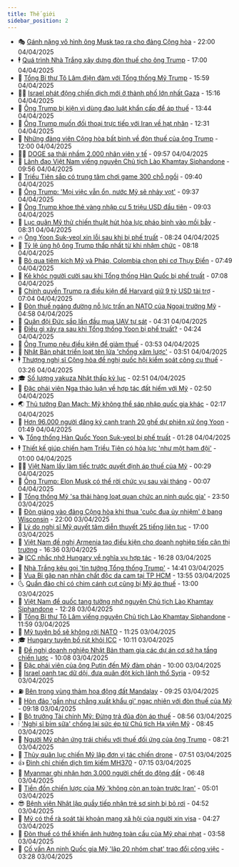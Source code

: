 ```yaml
---
title: Thế giới
sidebar_position: 2
---
```


<!-- vnexpress-the-gioi:START -->
- 🎭 [Gánh nặng vô hình ông Musk tạo ra cho đảng Cộng hòa](https://vnexpress.net/ganh-nang-vo-hinh-ong-musk-tao-ra-cho-dang-cong-hoa-4869873.html) - 22:00 04/04/2025
- 🕴 [Quá trình Nhà Trắng xây dựng đòn thuế cho ông Trump](https://vnexpress.net/qua-trinh-nha-trang-xay-dung-don-thue-cho-ong-trump-4869788.html) - 17:00 04/04/2025
- 🤭 [Tổng Bí thư Tô Lâm điện đàm với Tổng thống Mỹ Trump](https://vnexpress.net/tong-bi-thu-to-lam-dien-dam-voi-tong-thong-my-trump-4870250.html) - 15:59 04/04/2025
- 🧑‍💻 [Israel phát động chiến dịch mới ở thành phố lớn nhất Gaza](https://vnexpress.net/israel-phat-dong-chien-dich-moi-o-thanh-pho-lon-nhat-gaza-4870234.html) - 15:16 04/04/2025
- 🦏 [Ông Trump bị kiện vì dùng đạo luật khẩn cấp để áp thuế](https://vnexpress.net/ong-trump-bi-kien-vi-dung-dao-luat-khan-cap-de-ap-thue-4870217.html) - 13:44 04/04/2025
- 🦒 [Ông Trump muốn đối thoại trực tiếp với Iran về hạt nhân](https://vnexpress.net/ong-trump-muon-doi-thoai-truc-tiep-voi-iran-ve-hat-nhan-4870207.html) - 12:31 04/04/2025
- 🌈 [Những đảng viên Cộng hòa bất bình về đòn thuế của ông Trump](https://vnexpress.net/nhung-dang-vien-cong-hoa-bat-binh-ve-don-thue-cua-ong-trump-4869808.html) - 12:00 04/04/2025
- 🧑‍🏫 [DOGE sa thải nhầm 2.000 nhân viên y tế](https://vnexpress.net/doge-sa-thai-nham-2-000-nhan-vien-y-te-4870090.html) - 09:57 04/04/2025
- 🐲 [Lãnh đạo Việt Nam viếng nguyên Chủ tịch Lào Khamtay Siphandone](https://vnexpress.net/lanh-dao-viet-nam-vieng-nguyen-chu-tich-lao-khamtay-siphandone-4870122.html) - 09:56 04/04/2025
- 🦒 [Triều Tiên sắp có trung tâm chơi game 300 chỗ ngồi](https://vnexpress.net/trieu-tien-sap-co-trung-tam-choi-game-300-cho-ngoi-4870115.html) - 09:40 04/04/2025
- 🐻 [Ông Trump: &#39;Mọi việc vẫn ổn, nước Mỹ sẽ nhảy vọt&#39;](https://vnexpress.net/ong-trump-moi-viec-van-on-nuoc-my-se-nhay-vot-4870097.html) - 09:37 04/04/2025
- 🚀 [Ông Trump khoe thẻ vàng nhập cư 5 triệu USD đầu tiên](https://vnexpress.net/ong-trump-khoe-the-vang-nhap-cu-5-trieu-usd-dau-tien-4870040.html) - 09:03 04/04/2025
- 🥰 [Lục quân Mỹ thử chiến thuật hút hỏa lực pháo binh vào mồi bẫy](https://vnexpress.net/luc-quan-my-thu-chien-thuat-hut-hoa-luc-phao-binh-vao-moi-bay-4869963.html) - 08:31 04/04/2025
- 🔥 [Ông Yoon Suk-yeol xin lỗi sau khi bị phế truất](https://vnexpress.net/ong-yoon-suk-yeol-xin-loi-sau-khi-bi-phe-truat-4870062.html) - 08:24 04/04/2025
- 🥳 [Tỷ lệ ủng hộ ông Trump thấp nhất từ khi nhậm chức](https://vnexpress.net/ty-le-ung-ho-ong-trump-thap-nhat-tu-khi-nham-chuc-4870053.html) - 08:18 04/04/2025
- 💼 [Bỏ qua tiêm kích Mỹ và Pháp, Colombia chọn phi cơ Thụy Điển](https://vnexpress.net/bo-qua-tiem-kich-my-va-phap-colombia-chon-phi-co-thuy-dien-4869998.html) - 07:49 04/04/2025
- 🤡 [Kẻ khóc người cười sau khi Tổng thống Hàn Quốc bị phế truất](https://vnexpress.net/ke-khoc-nguoi-cuoi-sau-khi-tong-thong-han-quoc-bi-phe-truat-4869980.html) - 07:08 04/04/2025
- 🌁 [Chính quyền Trump ra điều kiện để Harvard giữ 9 tỷ USD tài trợ](https://vnexpress.net/chinh-quyen-trump-ra-dieu-kien-de-harvard-giu-9-ty-usd-tai-tro-4870019.html) - 07:04 04/04/2025
- 🤩 [Đòn thuế ngáng đường nỗ lực trấn an NATO của Ngoại trưởng Mỹ](https://vnexpress.net/don-thue-ngang-duong-no-luc-tran-an-nato-cua-ngoai-truong-my-4869872.html) - 04:58 04/04/2025
- 🎉 [Quân đội Đức sắp lần đầu mua UAV tự sát](https://vnexpress.net/quan-doi-duc-sap-lan-dau-mua-uav-tu-sat-4869817.html) - 04:31 04/04/2025
- 🎉 [Điều gì xảy ra sau khi Tổng thống Yoon bị phế truất?](https://vnexpress.net/dieu-gi-xay-ra-sau-khi-tong-thong-yoon-bi-phe-truat-4869888.html) - 04:24 04/04/2025
- 🌁 [Ông Trump nêu điều kiện để giảm thuế](https://vnexpress.net/ong-trump-neu-dieu-kien-de-giam-thue-4869859.html) - 03:53 04/04/2025
- 🌊 [Nhật Bản phát triển loạt tên lửa &#39;chống xâm lược&#39;](https://vnexpress.net/nhat-ban-phat-trien-loat-ten-lua-chong-xam-luoc-4869813.html) - 03:51 04/04/2025
- 🕴 [Thượng nghị sĩ Cộng hòa đề nghị quốc hội kiểm soát công cụ thuế](https://vnexpress.net/thuong-nghi-si-cong-hoa-de-nghi-quoc-hoi-kiem-soat-cong-cu-thue-4869881.html) - 03:26 04/04/2025
- 🎓 [Số lượng yakuza Nhật thấp kỷ lục](https://vnexpress.net/so-luong-yakuza-nhat-thap-ky-luc-4869814.html) - 02:51 04/04/2025
- 🦩 [Đặc phái viên Nga thảo luận về hợp tác đất hiếm với Mỹ](https://vnexpress.net/dac-phai-vien-nga-thao-luan-ve-hop-tac-dat-hiem-voi-my-4869791.html) - 02:50 04/04/2025
- 🌏 [Thủ tướng Đan Mạch: Mỹ không thể sáp nhập quốc gia khác](https://vnexpress.net/thu-tuong-dan-mach-my-khong-the-sap-nhap-quoc-gia-khac-4869790.html) - 02:17 04/04/2025
- 🌋 [Hơn 96.000 người đăng ký cạnh tranh 20 ghế dự phiên xử ông Yoon](https://vnexpress.net/hon-96-000-nguoi-dang-ky-canh-tranh-20-ghe-du-phien-xu-ong-yoon-4869810.html) - 01:49 04/04/2025
- 🪜 [Tổng thống Hàn Quốc Yoon Suk-yeol bị phế truất](https://vnexpress.net/tong-thong-han-quoc-yoon-suk-yeol-bi-phe-truat-4869811-tong-thuat.html) - 01:28 04/04/2025
- 🕴 [Thiết kế giúp chiến hạm Triều Tiên có hỏa lực &#39;như một hạm đội&#39;](https://vnexpress.net/thiet-ke-giup-chien-ham-trieu-tien-co-hoa-luc-nhu-mot-ham-doi-4869467.html) - 01:00 04/04/2025
- 🧑‍🏫 [Việt Nam lấy làm tiếc trước quyết định áp thuế của Mỹ](https://vnexpress.net/viet-nam-lay-lam-tiec-truoc-quyet-dinh-ap-thue-cua-my-4869793.html) - 00:29 04/04/2025
- 🌮 [Ông Trump: Elon Musk có thể rời chức vụ sau vài tháng](https://vnexpress.net/ong-trump-elon-musk-co-the-roi-chuc-vu-sau-vai-thang-4869784.html) - 00:07 04/04/2025
- 🚦 [Tổng thống Mỹ &#39;sa thải hàng loạt quan chức an ninh quốc gia&#39;](https://vnexpress.net/tong-thong-my-sa-thai-hang-loat-quan-chuc-an-ninh-quoc-gia-4869770.html) - 23:50 03/04/2025
- 💫 [Đòn giáng vào đảng Cộng hòa khi thua &#39;cuộc đua ủy nhiệm&#39; ở bang Wisconsin](https://vnexpress.net/don-giang-vao-dang-cong-hoa-khi-thua-cuoc-dua-uy-nhiem-o-bang-wisconsin-4868823.html) - 22:00 03/04/2025
- 🤡 [Lý do nghị sĩ Mỹ quyết tâm diễn thuyết 25 tiếng liên tục](https://vnexpress.net/ly-do-nghi-si-my-quyet-tam-dien-thuyet-25-tieng-lien-tuc-4869575.html) - 17:00 03/04/2025
- 🦣 [Việt Nam đề nghị Armenia tạo điều kiện cho doanh nghiệp tiếp cận thị trường](https://vnexpress.net/viet-nam-de-nghi-armenia-tao-dieu-kien-cho-doanh-nghiep-tiep-can-thi-truong-4869718.html) - 16:36 03/04/2025
- 🎬 [ICC nhắc nhở Hungary về nghĩa vụ hợp tác](https://vnexpress.net/icc-nhac-nho-hungary-ve-nghia-vu-hop-tac-4869737.html) - 16:28 03/04/2025
- 🎉 [Nhà Trắng kêu gọi &#39;tin tưởng Tổng thống Trump&#39;](https://vnexpress.net/nha-trang-keu-goi-tin-tuong-tong-thong-trump-4869720.html) - 14:41 03/04/2025
- 🎡 [Vua Bỉ gặp nạn nhân chất độc da cam tại TP HCM](https://vnexpress.net/vua-bi-gap-nan-nhan-chat-doc-da-cam-tai-tp-hcm-4869687.html) - 13:55 03/04/2025
- 🌜 [Quần đảo chỉ có chim cánh cụt cũng bị Mỹ áp thuế](https://vnexpress.net/quan-dao-chi-co-chim-canh-cut-cung-bi-my-ap-thue-4869609.html) - 13:00 03/04/2025
- 🎡 [Việt Nam để quốc tang tưởng nhớ nguyên Chủ tịch Lào Khamtay Siphandone](https://vnexpress.net/viet-nam-de-quoc-tang-tuong-nho-nguyen-chu-tich-lao-khamtay-siphandone-4869698.html) - 12:28 03/04/2025
- 🤗 [Tổng Bí thư Tô Lâm viếng nguyên Chủ tịch Lào Khamtay Siphandone](https://vnexpress.net/tong-bi-thu-to-lam-vieng-nguyen-chu-tich-lao-khamtay-siphandone-4869689.html) - 11:59 03/04/2025
- 🦩 [Mỹ tuyên bố sẽ không rời NATO](https://vnexpress.net/my-tuyen-bo-se-khong-roi-nato-4869682.html) - 11:25 03/04/2025
- 🎓 [Hungary tuyên bố rút khỏi ICC](https://vnexpress.net/hungary-tuyen-bo-rut-khoi-icc-4869623.html) - 10:11 03/04/2025
- 🌁 [Đề nghị doanh nghiệp Nhật Bản tham gia các dự án cơ sở hạ tầng chiến lược](https://vnexpress.net/de-nghi-doanh-nghiep-nhat-ban-tham-gia-cac-du-an-co-so-ha-tang-chien-luoc-4869631.html) - 10:08 03/04/2025
- 🤩 [Đặc phái viên của ông Putin đến Mỹ đàm phán](https://vnexpress.net/dac-phai-vien-cua-ong-putin-den-my-dam-phan-4869662.html) - 10:00 03/04/2025
- 👹 [Israel oanh tạc dữ dội, đưa quân đột kích lãnh thổ Syria](https://vnexpress.net/israel-oanh-tac-du-doi-dua-quan-dot-kich-lanh-tho-syria-4869577.html) - 09:52 03/04/2025
- ⛽️ [Bên trong vùng thảm họa động đất Mandalay](https://vnexpress.net/ben-trong-vung-tham-hoa-dong-dat-mandalay-4869431.html) - 09:25 03/04/2025
- 🚀 [Hòn đảo &#39;gần như chẳng xuất khẩu gì&#39; ngạc nhiên với đòn thuế của Mỹ](https://vnexpress.net/hon-dao-gan-nhu-chang-xuat-khau-gi-ngac-nhien-voi-don-thue-cua-my-4869557.html) - 09:18 03/04/2025
- 🎡 [Bộ trưởng Tài chính Mỹ: Đừng trả đũa đòn áp thuế](https://vnexpress.net/bo-truong-tai-chinh-my-dung-tra-dua-don-ap-thue-4869578.html) - 08:56 03/04/2025
- 🕯 [&#39;Nghị sĩ bỉm sữa&#39; chống lại sức ép từ Chủ tịch Hạ viện Mỹ](https://vnexpress.net/nghi-si-bim-sua-chong-lai-suc-ep-tu-chu-tich-ha-vien-my-4869377.html) - 08:45 03/04/2025
- 🐻 [Người Mỹ phản ứng trái chiều với thuế đối ứng của ông Trump](https://vnexpress.net/nguoi-my-phan-ung-trai-chieu-voi-thue-doi-ung-cua-ong-trump-4869325.html) - 08:21 03/04/2025
- 🚦 [Thủy quân lục chiến Mỹ lập đơn vị tác chiến drone](https://vnexpress.net/thuy-quan-luc-chien-my-lap-don-vi-tac-chien-drone-4869477.html) - 07:51 03/04/2025
- 👍 [Đình chỉ chiến dịch tìm kiếm MH370](https://vnexpress.net/dinh-chi-chien-dich-tim-kiem-mh370-4869520.html) - 07:15 03/04/2025
- 🚀 [Myanmar ghi nhận hơn 3.000 người chết do động đất](https://vnexpress.net/myanmar-ghi-nhan-hon-3-000-nguoi-chet-do-dong-dat-4869501.html) - 06:48 03/04/2025
- 🌮 [Tiền đồn chiến lược của Mỹ &#39;không còn an toàn trước Iran&#39;](https://vnexpress.net/tien-don-chien-luoc-cua-my-khong-con-an-toan-truoc-iran-4869062.html) - 05:01 03/04/2025
- 😎 [Bệnh viện Nhật lập quầy tiếp nhận trẻ sơ sinh bị bỏ rơi](https://vnexpress.net/benh-vien-nhat-lap-quay-tiep-nhan-tre-so-sinh-bi-bo-roi-4869456.html) - 04:52 03/04/2025
- 🐲 [Mỹ có thể rà soát tài khoản mạng xã hội của người xin visa](https://vnexpress.net/my-co-the-ra-soat-tai-khoan-mang-xa-hoi-cua-nguoi-xin-visa-4869396.html) - 04:27 03/04/2025
- 💫 [Đòn thuế có thể khiến ảnh hưởng toàn cầu của Mỹ phai nhạt](https://vnexpress.net/don-thue-co-the-khien-anh-huong-toan-cau-cua-my-phai-nhat-4869316.html) - 03:58 03/04/2025
- 👀 [Cố vấn An ninh Quốc gia Mỹ &#39;lập 20 nhóm chat&#39; trao đổi công việc](https://vnexpress.net/co-van-an-ninh-quoc-gia-my-lap-20-nhom-chat-trao-doi-cong-viec-4869339.html) - 03:28 03/04/2025<!-- vnexpress-the-gioi:END -->